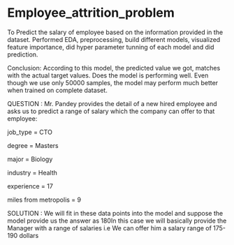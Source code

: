 # Employee_attrition_problem

To Predict the salary of employee based on the information provided in the dataset. Performed EDA, preprocessing, build different models, visualized feature importance, did hyper parameter tunning of each model and did prediction.

Conclusion:
According to this model, the predicted value we got, matches with the actual target values. Does the model is performing well. Even though we use only 50000 samples, the model may perform much better when trained on complete dataset.

QUESTION :
Mr. Pandey provides the detail of a new hired employee and asks us to predict a range of salary which the company can offer to that employee:

job_type = CTO

degree = Masters

major = Biology

industry = Health

experience = 17

miles from metropolis = 9

SOLUTION :
We will fit in these data points into the model and suppose the model provide us the answer as 180In this case we will basically provide the Manager with a range of salaries i.e We can offer him a salary range of 175-190 dollars
